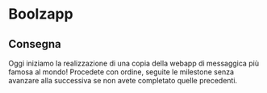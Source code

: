 # Boolzapp

## Consegna

Oggi iniziamo la realizzazione di una copia della webapp di messaggica più famosa al mondo!
Procedete con ordine, seguite le milestone senza avanzare alla successiva se non avete completato quelle precedenti.
